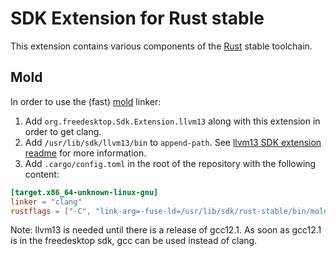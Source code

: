 # SDK Extension for Rust stable

This extension contains various components of the [Rust](https://www.rust-lang.org) stable toolchain.


## Mold

In order to use the (fast) [mold](https://github.com/rui314/mold) linker:

1. Add `org.freedesktop.Sdk.Extension.llvm13` along with this extension in order to get clang.
2. Add `/usr/lib/sdk/llvm13/bin` to `append-path`. See [llvm13 SDK extension readme](https://github.com/flathub/org.freedesktop.Sdk.Extension.llvm13) for more information.
3. Add `.cargo/config.toml` in the root of the repository with the following content:

```toml
[target.x86_64-unknown-linux-gnu]
linker = "clang"
rustflags = ["-C", "link-arg=-fuse-ld=/usr/lib/sdk/rust-stable/bin/mold"]
```

Note: llvm13 is needed until there is a release of gcc12.1.
As soon as gcc12.1 is in the freedesktop sdk, gcc can be used instead of clang.

